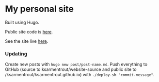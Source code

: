 # My personal site

Built using Hugo.

Public site code is [here](https://github.com/ksarmentrout/ksarmentrout.github.io).

See the site live [here](https://www.ksarmentrout.com).

### Updating

Create new posts with `hugo new post/post-name.md`. Push everything to GitHub (source to ksarmentrout/website-source and 
public site to /ksarmentrout/ksarmentrout.github.io) with `./deploy.sh "commit-message"`.
